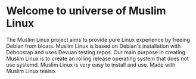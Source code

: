 # Welcome to universe of Muslim Linux

The Muslim Linux project aims to provide pure Linux experience by freeing Debian from bloats. Muslim Linux is based on Debian's installation with Deboostap and uses Devuan testing repos. Our main purpose in creating Muslim Linux is to create an rolling release operating system that does not use systemd. Muslim Linux is very easy to install and use. Made with Muslim Linux teaiso.

